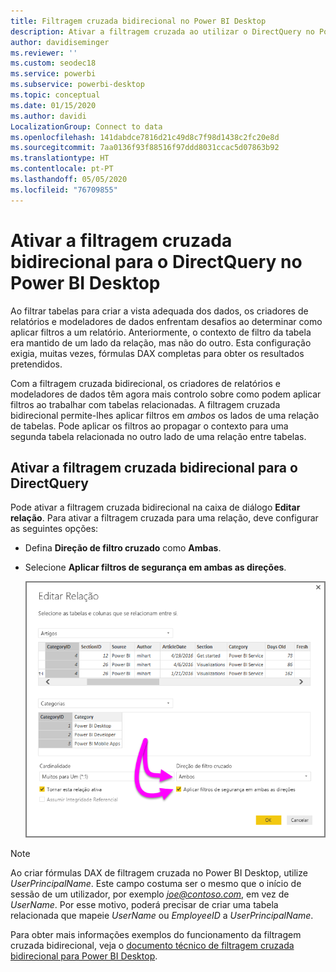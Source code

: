 ```yaml
---
title: Filtragem cruzada bidirecional no Power BI Desktop
description: Ativar a filtragem cruzada ao utilizar o DirectQuery no Power BI Desktop
author: davidiseminger
ms.reviewer: ''
ms.custom: seodec18
ms.service: powerbi
ms.subservice: powerbi-desktop
ms.topic: conceptual
ms.date: 01/15/2020
ms.author: davidi
LocalizationGroup: Connect to data
ms.openlocfilehash: 141dabdce7816d21c49d8c7f98d1438c2fc20e8d
ms.sourcegitcommit: 7aa0136f93f88516f97ddd8031ccac5d07863b92
ms.translationtype: HT
ms.contentlocale: pt-PT
ms.lasthandoff: 05/05/2020
ms.locfileid: "76709855"
---
```

# <a name="enable-bidirectional-cross-filtering-for-directquery-in-power-bi-desktop"></a>Ativar a filtragem cruzada bidirecional para o DirectQuery no Power BI Desktop

Ao filtrar tabelas para criar a vista adequada dos dados, os criadores de relatórios e modeladores de dados enfrentam desafios ao determinar como aplicar filtros a um relatório. Anteriormente, o contexto de filtro da tabela era mantido de um lado da relação, mas não do outro. Esta configuração exigia, muitas vezes, fórmulas DAX completas para obter os resultados pretendidos.

Com a filtragem cruzada bidirecional, os criadores de relatórios e modeladores de dados têm agora mais controlo sobre como podem aplicar filtros ao trabalhar com tabelas relacionadas. A filtragem cruzada bidirecional permite-lhes aplicar filtros em *ambos* os lados de uma relação de tabelas. Pode aplicar os filtros ao propagar o contexto para uma segunda tabela relacionada no outro lado de uma relação entre tabelas.

## <a name="enable-bidirectional-cross-filtering-for-directquery"></a>Ativar a filtragem cruzada bidirecional para o DirectQuery

Pode ativar a filtragem cruzada bidirecional na caixa de diálogo **Editar relação**. Para ativar a filtragem cruzada para uma relação, deve configurar as seguintes opções:

* Defina **Direção de filtro cruzado** como **Ambas**.
* Selecione **Aplicar filtros de segurança em ambas as direções**.

  ![Configure a filtragem bidirecional no Power BI Desktop.](media/desktop-bidirectional-filtering/bidirectional-filtering_2.png)

> [!NOTE]
> Ao criar fórmulas DAX de filtragem cruzada no Power BI Desktop, utilize *UserPrincipalName*. Este campo costuma ser o mesmo que o início de sessão de um utilizador, por exemplo <em>joe@contoso.com</em>, em vez de *UserName*. Por esse motivo, poderá precisar de criar uma tabela relacionada que mapeie *UserName* ou *EmployeeID* a *UserPrincipalName*.

Para obter mais informações exemplos do funcionamento da filtragem cruzada bidirecional, veja o [documento técnico de filtragem cruzada bidirecional para Power BI Desktop](https://download.microsoft.com/download/2/7/8/2782DF95-3E0D-40CD-BFC8-749A2882E109/Bidirectional%20cross-filtering%20in%20Analysis%20Services%202016%20and%20Power%20BI.docx).

